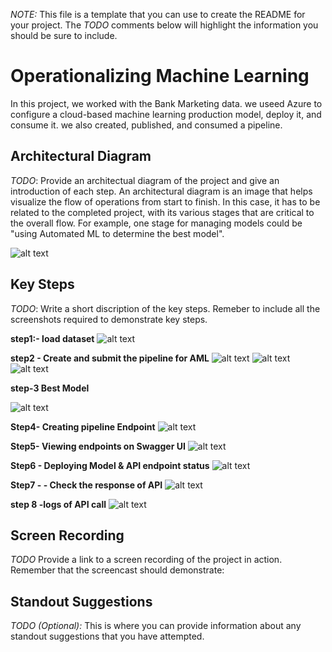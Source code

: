 *NOTE:* This file is a template that you can use to create the README for your project. The *TODO* comments below will highlight the information you should be sure to include.


# Operationalizing Machine Learning
In this project, we worked with the Bank Marketing data. we useed Azure to configure a cloud-based machine learning production model, deploy it, and consume it. we also created, published, and consumed a pipeline.

## Architectural Diagram

*TODO*: Provide an architectual diagram of the project and give an introduction of each step. An architectural diagram is an image that helps visualize the flow of operations from start to finish. In this case, it has to be related to the completed project, with its various stages that are critical to the overall flow. For example, one stage for managing models could be "using Automated ML to determine the best model". 

![alt text](https://github.com/Keshav-agrawal2829/Udacity-azureML-project-2/blob/main/arch1.PNG)

## Key Steps
*TODO*: Write a short discription of the key steps. Remeber to include all the screenshots required to demonstrate key steps. 

**step1:- load dataset**
![alt text](https://github.com/Keshav-agrawal2829/Udacity-azureML-project-2/blob/main/bench_mark_data.PNG)

**step2 - Create and submit the pipeline for AML**
![alt text](https://github.com/Keshav-agrawal2829/Udacity-azureML-project-2/blob/main/aml_pipeline.PNG)
![alt text](https://github.com/Keshav-agrawal2829/Udacity-azureML-project-2/blob/main/pipeline_widget.PNG)
![alt text](https://github.com/Keshav-agrawal2829/Udacity-azureML-project-2/blob/main/schedule_run.PNG)

**step-3 Best Model**

![alt text](https://github.com/Keshav-agrawal2829/Udacity-azureML-project-2/blob/main/best_model.PNG)

**Step4- Creating pipeline Endpoint**
![alt text](https://github.com/Keshav-agrawal2829/Udacity-azureML-project-2/blob/main/pipeline_endpoint.PNG)

**Step5- Viewing endpoints on Swagger UI**
![alt text](https://github.com/Keshav-agrawal2829/Udacity-azureML-project-2/blob/main/swagger.PNG)


**Step6 - Deploying Model & API endpoint status**
![alt text](https://github.com/Keshav-agrawal2829/Udacity-azureML-project-2/blob/main/app_insight.PNG)

**Step7 - - Check the response of API**
![alt text](https://github.com/Keshav-agrawal2829/Udacity-azureML-project-2/blob/main/response.PNG)

**step 8 -logs of API call**
![alt text](https://github.com/Keshav-agrawal2829/Udacity-azureML-project-2/blob/main/logs.PNG)
## Screen Recording
*TODO* Provide a link to a screen recording of the project in action. Remember that the screencast should demonstrate:

## Standout Suggestions
*TODO (Optional):* This is where you can provide information about any standout suggestions that you have attempted.
